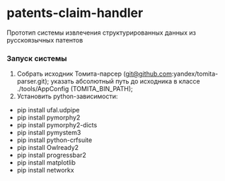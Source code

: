 # patents-claim-handler
Прототип системы извлечения структурированных данных из русскоязычных патентов

### Запуск системы
1. Собрать исходник Томита-парсер (git@github.com:yandex/tomita-parser.git); 
    указать абсолютный путь до исходника в классе ./tools/AppConfig (TOMITA_BIN_PATH);
2. Установить python-зависимости:
- pip install ufal.udpipe
- pip install pymorphy2
- pip install pymorphy2-dicts
- pip install pymystem3
- pip install python-crfsuite
- pip install Owlready2
- pip install progressbar2
- pip install matplotlib
- pip install networkx

